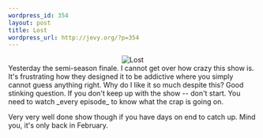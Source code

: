 ```yaml
--- 
wordpress_id: 354
layout: post
title: Lost
wordpress_url: http://jevy.org/?p=354
---
```

<div style="text-align: center"><img id="image404" alt="Lost" src="http://jevy.org/wp-content/uploads/2006/11/lost.jpg" /></div>
Yesterday the semi-season finale.  I cannot get over how crazy this show is.  It's frustrating how they designed it to be addictive where you simply cannot guess anything right.  Why do I like it so much despite this?  Good stinking question.  If you don't keep up with the show -- don't start.  You need to watch _every episode_ to know what the crap is going on.

Very very well done show though if you have days on end to catch up.  Mind you, it's only back in February.
